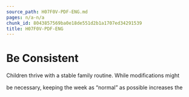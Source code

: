 ```yaml
---
source_path: H07F0V-PDF-ENG.md
pages: n/a-n/a
chunk_id: 8043857569ba0e18de551d2b1a1707ed34291539
title: H07F0V-PDF-ENG
---
```

# Be Consistent

Children thrive with a stable family routine. While modiﬁcations might

be necessary, keeping the week as “normal” as possible increases the
